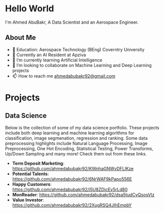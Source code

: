 # Hello World 

I'm Ahmed AbuBakr, A Data Scientist and an Aerospace Engineer. 

## About Me

- 📖 Education: Aerospace Technology (BEng) Coverntry University
- 👀 Currently an AI Resident at Apziva
- 🌱 I’m currently learning Artificial Intelligence
- 💞️ I’m looking to collaborate on Machine Learning and Deep Learning projects
- 📫 How to reach me ahmedabubakr92@gmail.com

# Projects

## Data Science

Below is the collection of some of my data science portfolio. These projects include both deep learning and machine learning algorithms for classification, image segmenation, regression and ranking. Some data preprocessing highlights include Natural Language Processing, Image Preprocessing, One Hot Encoding, Statistical Testing, Power Transforms, Up/Down Sampling and many more! Check them out from these links.

- __Term Deposit Marketing__: https://github.com/ahmedabubakr92/KWnhaGNWvDFLlKze
- __Potential Talents__: https://github.com/ahmedabubakr92/6NrWAF9kPapo556E
- __Happy Customers__: https://github.com/ahmedabubakr92/i5U8ZDicEv5rLd80
- __MonReader__: https://github.com/ahmedabubakr92/dsa5tudCyQsosVlz
- __Value Investor__: https://github.com/ahmedabubakr92/2XugRSQ4JlhEmpbY

<!---
ahmedabubakr92/ahmedabubakr92 is a ✨ special ✨ repository because its `README.md` (this file) appears on your GitHub profile.
You can click the Preview link to take a look at your changes.
--->
